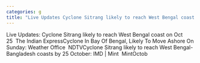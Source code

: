 ```yaml
---
categories: g
title: "Live Updates Cyclone Sitrang likely to reach West Bengal coast on Oct 25  The Indian Express"
---
```

Live Updates: Cyclone Sitrang likely to reach West Bengal coast on Oct 25&nbsp;&nbsp;The Indian ExpressCyclone In Bay Of Bengal, Likely To Move Ashore On Sunday: Weather Office&nbsp;&nbsp;NDTVCyclone Sitrang likely to reach West Bengal-Bangladesh coasts by 25 October: IMD | Mint&nbsp;&nbsp;MintOctob
